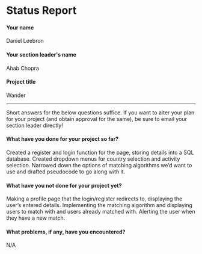 # Status Report

#### Your name

Daniel Leebron

#### Your section leader's name

Ahab Chopra

#### Project title

Wander

***

Short answers for the below questions suffice. If you want to alter your plan for your project (and obtain approval for the same), be sure to email your section leader directly!

#### What have you done for your project so far?

Created a register and login function for the page, storing details into a SQL database.
Created dropdown menus for country selection and activity selection.
Narrowed down the options of matching algorithms we’d want to use and drafted pseudocode to go along with it.

#### What have you not done for your project yet?

Making a profile page that the login/register redirects to, displaying the user’s entered details. Implementing the matching algorithm and displaying users to match with and users already matched with.
Alerting the user when they have a new match.

#### What problems, if any, have you encountered?

N/A
